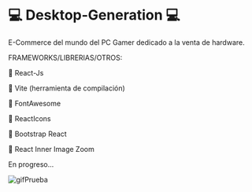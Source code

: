 # :computer: Desktop-Generation :computer:

E-Commerce del mundo del PC Gamer dedicado a la venta de hardware.

FRAMEWORKS/LIBRERIAS/OTROS:

:small_blue_diamond: React-Js

:small_orange_diamond: Vite (herramienta de compilación)

:small_blue_diamond: FontAwesome

:small_orange_diamond: ReactIcons

:small_blue_diamond: Bootstrap React

:small_blue_diamond: React Inner Image Zoom

En progreso...

![gifPrueba](https://user-images.githubusercontent.com/107517262/206062954-bba5db1b-8efb-443c-98ce-361dc3fcb33b.gif)
